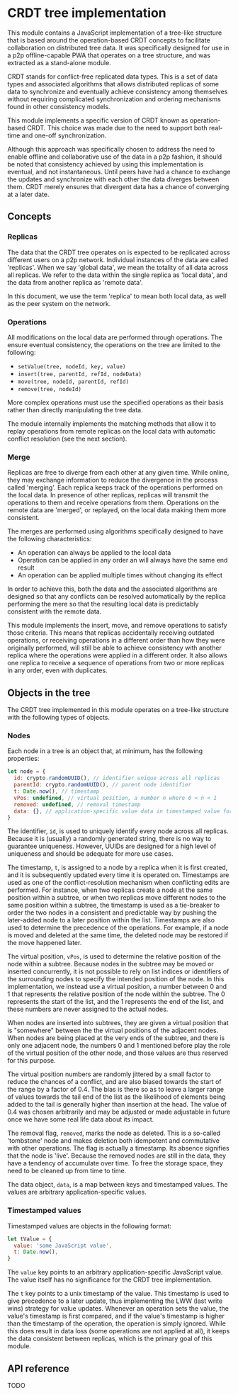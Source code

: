 # CRDT tree implementation

This module contains a JavaScript implementation of a tree-like structure that
is based around the operation-based CRDT concepts to facilitate collaboration on
distributed tree data. It was specifically designed for use in a p2p
offline-capable PWA that operates on a tree structure, and was extracted as a
stand-alone module.

CRDT stands for conflict-free replicated data types. This is a set of data types
and associated algorithms that allows distributed replicas of some data to
synchronize and eventually achieve consistency among themselves without
requiring complicated synchronization and ordering mechanisms found in other
consistency models. 

This module implements a specific version of CRDT known as operation-based CRDT.
This choice was made due to the need to support both real-time and one-off
synchronization.

Although this approach was specifically chosen to address the need to enable
offline and collaborative use of the data in a p2p fashion, it should be noted
that consistency achieved by using this implementation is eventual, and not
instantaneous. Until peers have had a chance to exchange the updates and
synchronize with each other the data diverges between them. CRDT merely ensures
that divergent data has a chance of converging at a later date.

## Concepts

### Replicas

The data that the CRDT tree operates on is expected to be replicated across
different users on a p2p network. Individual instances of the data are called
'replicas'. When we say 'global data', we mean the totality of all data across 
all replicas. We refer to the data within the single replica as 'local data', 
and the data from another replica as 'remote data'.

In this document, we use the term 'replica' to mean both local data, as well as
the peer system on the network.

### Operations

All modifications on the local data are performed through operations. The ensure
eventual consistency, the operations on the tree are limited to the following:

- `setValue(tree, nodeId, key, value)`
- `insert(tree, parentId, refId, nodeData)`
- `move(tree, nodeId, parentId, refId)`
- `remove(tree, nodeId)`

More complex operations must use the specified operations as their basis rather
than directly manipulating the tree data.

The module internally implements the matching methods that allow it to replay
operations from remote replicas on the local data with automatic
conflict resolution (see the next section).

### Merge

Replicas are free to diverge from each other at any given time. While online,
they may exchange information to reduce the divergence in the process called
'merging'. Each replica keeps track of the operations performed on the local 
data. In presence of other replicas, replicas will transmit the operations to
them and receive operations from them. Operations on the remote data are 
'merged', or replayed, on the local data making them more consistent.

The merges are performed using algorithms specifically designed to have the
following characteristics:

- An operation can always be applied to the local data
- Operation can be applied in any order an will always have the same end result
- An operation can be applied multiple times without changing its effect

In order to achieve this, both the data and the associated algorithms are
designed so that any conflicts can be resolved automatically by the replica
performing the mere so that the resulting local data is predictably consistent
with the remote data.

This module implements the insert, move, and remove operations to satisfy those 
criteria. This means that replicas accidentally receiving outdated operations,
or receiving operations in a different order than how they were originally
performed, will still be able to achieve consistency with another replica where
the operations were applied in a different order. It also allows one replica to
receive a sequence of operations from two or more replicas in any order, even
with duplicates.

## Objects in the tree

The CRDT tree implemented in this module operates on a tree-like structure with
the following types of objects. 

### Nodes

Each node in a tree is an object that, at minimum, has the following properties:

```javascript
let node = {
  id: crypto.randomUUID(), // identifier unique across all replicas
  parentId: crypto.randomUUID(), // parent node identifier
  t: Date.now(), // timestamp
  vPos: undefined, // virtual position, a number n where 0 < n < 1
  removed: undefined, // removal timestamp
  data: {}, // application-specific value data in timestamped value format
}
```

The identifier, `id`, is used to uniquely identify every node across all
replicas. Because it is (usually) a randomly generated string, there is no way
to guarantee uniqueness. However, UUIDs are designed for a high level of
uniqueness and should be adequate for more use cases.

The timestamp, `t`, is assigned to a node by a replica when it is first created,
and it is subsequently updated every time it is operated on. Timestamps are used
as one of the conflict-resolution mechanism when conflicting edits are
performed. For instance, when two replicas create a node at the same position
within a subtree, or when two replicas move different nodes to the same position
within a subtree, the timestamp is used as a tie-breaker to order the two nodes
in a consistent and predictable way by pushing the later-added node to a later
position within the list. Timestamps are also used to determine the precedence 
of the operations. For example, if a node is moved and deleted at the same time, 
the deleted node may be restored if the move happened later.

The virtual position, `vPos`, is used to determine the relative position of the
node within a subtree. Because nodes in the subtree may be moved or inserted
concurrently, it is not possible to rely on list indices or identifiers of the
surrounding nodes to specify the intended position of the node. In this
implementation, we instead use a virtual position, a number between 0 and 1 that
represents the relative position of the node within the subtree. The 0
represents the start of the list, and the 1 represents the end of the list, and
these numbers are never assigned to the actual nodes. 

When nodes are inserted into subtrees, they are given a virtual position that is
"somewhere" between the the virtual positions of the adjacent nodes. When nodes
are being placed at the very ends of the subtree, and there is only one 
adjacent node, the numbers 0 and 1 mentioned before play the role of the virtual
position of the other node, and those values are thus reserved for this purpose.

The virtual position numbers are randomly jittered by a small factor to reduce
the chances of a conflict, and are also biased towards the start of the range by
a factor of 0.4. The bias is there so as to leave a larger range of values
towards the tail end of the list as the likelihood of elements being added to
the tail is generally higher than insertion at the head. The value of 0.4 was
chosen arbitrarily and may be adjusted or made adjustable in future once we have
some real life data about its impact.

The removal flag, `removed`, marks the node as deleted. This is a so-called 
'tombstone' node and makes deletion both idempotent and commutative with other 
operations. The flag is actually a timestamp. Its absence signifies that the
node is 'live'. Because the removed nodes are still in the data, they have a
tendency of accumulate over time. To free the storage space, they need to be
cleaned up from time to time.

The data object, `data`, is a map between keys and timestamped values. The 
values are arbitrary application-specific values. 

### Timestamped values

Timestamped values are objects in the following format:

```javascript
let tValue = {
  value: 'some JavaScript value',
  t: Date.now(),
}
```

The `value` key points to an arbitrary application-specific JavaScript value.
The value itself has no significance for the CRDT tree implementation.

The `t` key points to a unix timestamp of the value. This timestamp is used to
give precedence to a later update, thus implementing the LWW (last write wins)
strategy for value updates. Whenever an operation sets the value, the value's
timestamp is first compared, and if the value's timestamp is higher than the
timestamp of the operation, the operation is simply ignored. While this does
result in data loss (some operations are not applied at all), it keeps the data
consistent between replicas, which is the primary goal of this module.

## API reference

TODO
